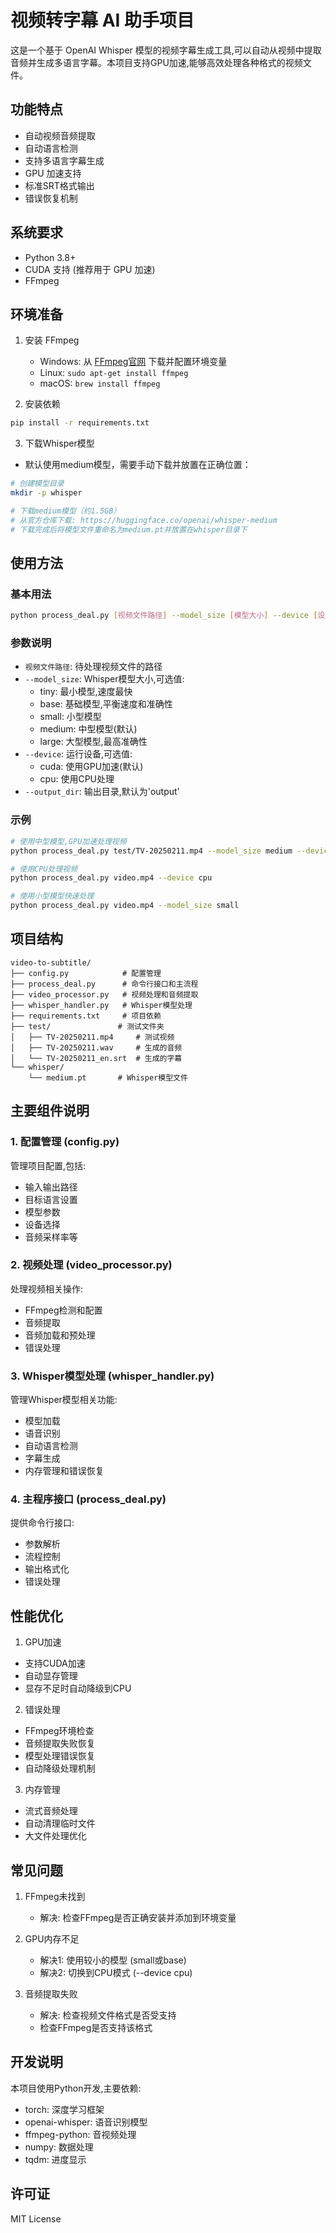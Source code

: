 # 视频转字幕 AI 助手项目

这是一个基于 OpenAI Whisper 模型的视频字幕生成工具,可以自动从视频中提取音频并生成多语言字幕。本项目支持GPU加速,能够高效处理各种格式的视频文件。

## 功能特点

- 自动视频音频提取
- 自动语言检测
- 支持多语言字幕生成
- GPU 加速支持
- 标准SRT格式输出
- 错误恢复机制

## 系统要求

- Python 3.8+
- CUDA 支持 (推荐用于 GPU 加速)
- FFmpeg

## 环境准备

1. 安装 FFmpeg
   - Windows: 从 [FFmpeg官网](https://ffmpeg.org/download.html) 下载并配置环境变量
   - Linux: `sudo apt-get install ffmpeg`
   - macOS: `brew install ffmpeg`

2. 安装依赖
```bash
pip install -r requirements.txt
```

3. 下载Whisper模型
- 默认使用medium模型，需要手动下载并放置在正确位置：
```bash
# 创建模型目录
mkdir -p whisper

# 下载medium模型（约1.5GB）
# 从官方仓库下载: https://huggingface.co/openai/whisper-medium
# 下载完成后将模型文件重命名为medium.pt并放置在whisper目录下
```

## 使用方法

### 基本用法

```bash
python process_deal.py [视频文件路径] --model_size [模型大小] --device [设备] --output_dir [输出目录]
```

### 参数说明

- `视频文件路径`: 待处理视频文件的路径
- `--model_size`: Whisper模型大小,可选值: 
  * tiny: 最小模型,速度最快
  * base: 基础模型,平衡速度和准确性
  * small: 小型模型
  * medium: 中型模型(默认)
  * large: 大型模型,最高准确性
- `--device`: 运行设备,可选值:
  * cuda: 使用GPU加速(默认)
  * cpu: 使用CPU处理
- `--output_dir`: 输出目录,默认为'output'

### 示例

```bash
# 使用中型模型,GPU加速处理视频
python process_deal.py test/TV-20250211.mp4 --model_size medium --device cuda --output_dir test

# 使用CPU处理视频
python process_deal.py video.mp4 --device cpu

# 使用小型模型快速处理
python process_deal.py video.mp4 --model_size small
```

## 项目结构

```
video-to-subtitle/
├── config.py            # 配置管理
├── process_deal.py      # 命令行接口和主流程
├── video_processor.py   # 视频处理和音频提取
├── whisper_handler.py   # Whisper模型处理
├── requirements.txt     # 项目依赖
├── test/               # 测试文件夹
│   ├── TV-20250211.mp4     # 测试视频
│   ├── TV-20250211.wav     # 生成的音频
│   └── TV-20250211_en.srt  # 生成的字幕
└── whisper/
    └── medium.pt       # Whisper模型文件
```

## 主要组件说明

### 1. 配置管理 (config.py)
管理项目配置,包括:
- 输入输出路径
- 目标语言设置
- 模型参数
- 设备选择
- 音频采样率等

### 2. 视频处理 (video_processor.py)
处理视频相关操作:
- FFmpeg检测和配置
- 音频提取
- 音频加载和预处理
- 错误处理

### 3. Whisper模型处理 (whisper_handler.py)
管理Whisper模型相关功能:
- 模型加载
- 语音识别
- 自动语言检测
- 字幕生成
- 内存管理和错误恢复

### 4. 主程序接口 (process_deal.py)
提供命令行接口:
- 参数解析
- 流程控制
- 输出格式化
- 错误处理

## 性能优化

1. GPU加速
- 支持CUDA加速
- 自动显存管理
- 显存不足时自动降级到CPU

2. 错误处理
- FFmpeg环境检查
- 音频提取失败恢复
- 模型处理错误恢复
- 自动降级处理机制

3. 内存管理
- 流式音频处理
- 自动清理临时文件
- 大文件处理优化

## 常见问题

1. FFmpeg未找到
   - 解决: 检查FFmpeg是否正确安装并添加到环境变量

2. GPU内存不足
   - 解决1: 使用较小的模型 (small或base)
   - 解决2: 切换到CPU模式 (--device cpu)

3. 音频提取失败
   - 解决: 检查视频文件格式是否受支持
   - 检查FFmpeg是否支持该格式

## 开发说明

本项目使用Python开发,主要依赖:
- torch: 深度学习框架
- openai-whisper: 语音识别模型
- ffmpeg-python: 音视频处理
- numpy: 数据处理
- tqdm: 进度显示

## 许可证

MIT License
